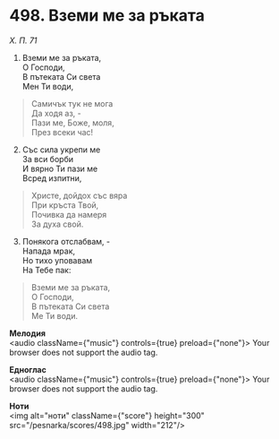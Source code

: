 # 498. Вземи ме за ръката

_Х. П. 71_

1. Вземи ме за ръката,  
О Господи,  
В пътеката Си света  
Мен Ти води,  

> Самичък тук не мога  
> Да ходя аз, -  
> Пази ме, Боже, моля,  
> През всеки час!

2. Със сила укрепи ме  
За вси борби  
И вярно Ти пази ме  
Всред изпитни,  

> Христе, дойдох със вяра  
> При кръста Твой,  
> Почивка да намеря  
> За духа свой.  

3. Понякога отслабвам, -  
Напада мрак,  
Но тихо уповавам  
На Тебе пак:  

> Вземи ме за ръката,  
> О Господи,  
> В пътеката Си света  
> Ме Ти води.

**Мелодия**  
<audio className={"music"} controls={true} preload={"none"}>
    <source src="/pesnarka/mp3/498.mp3" type="audio/mpeg"/>
    Your browser does not support the audio tag.
</audio>

**Едноглас**  
<audio className={"music"} controls={true} preload={"none"}>
    <source src="/pesnarka/transp/498.mp3" type="audio/mpeg"/>
    Your browser does not support the audio tag.
</audio>

**Ноти**  
<img alt="ноти" className={"score"} height="300" src="/pesnarka/scores/498.jpg" width="212"/>

